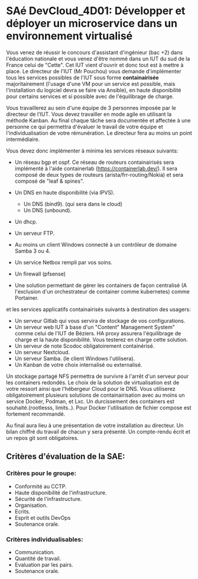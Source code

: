 # SAé DevCloud_4D01: Développer et déployer un microservice dans un environnement virtualisé



Vous venez de réussir le concours d'assistant d'ingénieur (bac +2) dans l'éducation nationale et vous venez d'être nommé dans un IUT du sud de la France celui de "Cette".
Cet IUT vient d'ouvrir et donc tout est à mettre à place.
Le directeur de l'IUT (Mr Pouchou) vous demande d'implémenter tous les services possibles de l'IUT sous forme **containairisée** majoritairement (l'usage d'une VM pour un service est possible, mais l'installation du logiciel devra se faire via Ansible), en haute disponibilité pour certains services et si possible avec de l'équilibrage de charge. 

Vous travaillerez au sein d'une équipe de 3 personnes imposée par le directeur de l'IUT.
Vous devez travailler en mode agile en utilisant la méthode Kanban. Au final chaque tâche sera documentée et affectée à une personne ce qui permettra d'évaluer le travail de votre équipe et l'individualisation de votre rémunération.
Le directeur fera au moins un point intermédiaire.

Vous devez donc implémenter à minima les services réseaux suivants:

- Un réseau bgp et ospf. Ce réseau de routeurs containairisés sera implémenté à l'aide containerlab (https://containerlab.dev/). Il sera composé de deux types de routeurs (arista/frr-routing/Nokia) et sera composé de "leaf & spines". 
- Un DNS en haute disponibilité (via IPVS).
  - Un DNS  (bind9). (qui sera dans le cloud)
  - Un DNS (unbound).

- Un dhcp.
- Un serveur FTP.
- Au moins un client Windows connecté à un contrôleur de domaine Samba 3 ou 4.
- Un service Netbox rempli par vos soins.

- Un firewall (pfsense)
- Une solution permettant de gérer les containers de façon centralisé (A l'exclusion d'un orchestrateur de container comme kubernetes) comme Portainer.


et les services applicatifs containairisés suivants à destination des usagers:

- Un serveur Gitlab qui vous servira de stockage de vos configurations.
- Un serveur web IUT à base d'un "Content" Management System" comme celui de l'IUT de Béziers. HA proxy assurera l'équilibrage de charge et la haute disponibilité.
  Vous testerez en charge cette solution.
- Un serveur de note Scodoc obligatoirement containérisé.
- Un serveur Nextcloud.
- Un serveur Samba. (le client Windows l'utilisera).
- Un Kanban de votre choix internalisé ou externalisé.
  

Un stockage partagé NFS permettra de survivre à l'arrêt d'un serveur pour les containers redondés.
Le choix de la solution de virtualisation est de votre ressort ainsi que l'hébergeur Cloud pour le DNS.
Vous utiliserez obligatoirement plusieurs solutions de containairisation avec au moins un service Docker, Podman, et Lxc. Un durcissement des containers est souhaité.(rootlesss, limits..). Pour Docker l'utilisation de fichier compose est fortement recommandé.


Au final aura lieu à une présentation de votre installation au directeur. Un bilan chiffré du travail de chacun y sera présenté.
Un compte-rendu écrit et un repos git sont obligatoires.


## Critères d'évaluation de la SAE:

### Critères pour le groupe:

- Conformité au CCTP.
- Haute disponibilité de l'infrastructure.
- Sécurité de l'infrastructure.
- Organisation.
- Ecrits.
- Esprit et outils DevOps
- Soutenance orale.

### Critères individualisables:

- Communication.
- Quantité de travail.
- Evaluation par les pairs.
- Soutenance orale.
